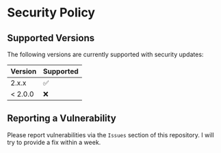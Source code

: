 # Security Policy

## Supported Versions

The following versions are currently supported with security updates:

| Version | Supported          |
| ------- | ------------------ |
| 2.x.x   | :white_check_mark: |
| < 2.0.0   | :x:                |

## Reporting a Vulnerability

Please report vulnerabilities via the `Issues` section of this repository.
I will try to provide a fix within a week.
